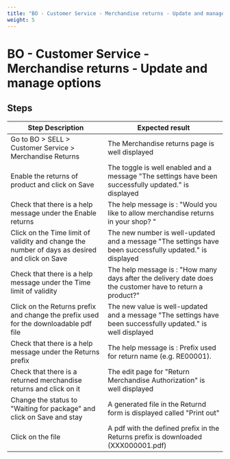 ```yaml
---
title: "BO - Customer Service - Merchandise returns - Update and manage options"
weight: 5
---
```


# BO - Customer Service - Merchandise returns - Update and manage options
## Steps
| Step Description | Expected result |
| ----- | ----- |
| Go to BO > SELL > Customer Service > Merchandise Returns | The Merchandise returns page is well displayed |
| Enable the returns of product and click on Save | The toggle is well enabled and a message "The settings have been successfully updated." is displayed |
| Check that there is a help message under the Enable returns | The help message is : "Would you like to allow merchandise returns in your shop? " |
| Click on the Time limit of validity and change the number of days as desired and click on Save | The new number is well-updated and a message "The settings have been successfully updated." is displayed |
| Check that there is a help message under the Time limit of validity | The help message is : "How many days after the delivery date does the customer have to return a product?" |
| Click on the Returns prefix and change the prefix used for the downloadable pdf file | The new value is well-updated and a message "The settings have been successfully updated." is well displayed |
| Check that there is a help message under the Returns prefix | The help message is : Prefix used for return name (e.g. RE00001). |
| Check that there is a returned merchandise returns and click on it | The edit page for "Return Merchandise Authorization" is well displayed |
| Change the status to "Waiting for package" and click on Save and stay | A generated file in the Returnd form is displayed called "Print out" |
| Click on the file | A pdf with the defined prefix in the Returns prefix is downloaded (XXX000001.pdf) |
